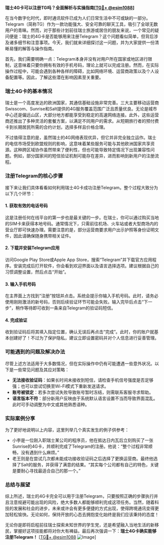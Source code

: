 **瑞士4G卡可以注册TG吗？全面解析与实操指南[[TG💪+ @esim1088](https://t.me/s/esim1088)]**

在当今数字化时代，即时通讯软件已成为人们日常生活中不可或缺的一部分。Telegram（简称TG）作为一款功能强大、安全可靠的聊天工具，吸引了全球无数用户的青睐。然而，对于那些计划前往瑞士旅游或居住的朋友来说，一个常见的疑问便是：瑞士的4G卡是否能够用来注册Telegram？这个问题看似简单，但背后涉及诸多细节和注意事项。今天，我们就来详细探讨这一问题，并为大家提供一份清晰易懂的解答与操作指南。

首先，我们需要明确一点：Telegram本身并没有对用户所在国家或地区进行限制，这意味着只要你拥有有效的手机号码，理论上就可以完成注册。然而，在实际操作过程中，可能会遇到各种各样的障碍，比如网络环境、运营商政策以及个人设备配置等。因此，了解这些潜在影响因素至关重要。

### 瑞士4G卡的基本情况

瑞士是一个高度发达的欧洲国家，其通信基础设施非常完善。三大主要移动运营商Swisscom、Sunrise和Salt提供的4G服务覆盖范围广泛且质量优良。无论是城市中心还是偏远山区，大部分地方都能享受到稳定的高速网络连接。此外，这些运营商还推出了多种灵活的套餐方案，以满足不同用户的需求。从短期旅行者的预付费卡到长期居民所需的合约计划，选择多样且价格合理。

不过值得注意的是，虽然瑞士的4G网络表现优异，但它并非完全独立运作。瑞士的电信市场受到欧盟规则的影响，这意味着某些服务可能与其他欧洲国家共享资源。这种跨区域协作虽然带来了便利性，但也可能导致特定情况下出现兼容性问题。例如，部分国家间的短信验证机制可能存在差异，进而影响到新用户的注册流程。

### 注册Telegram的核心步骤

接下来让我们具体看看如何利用瑞士4G卡成功注册Telegram。整个过程大致分为以下几个环节：

#### 1. 获取有效的电话号码
这是注册任何在线平台的第一步也是最关键的一步。在瑞士，你可以通过购买当地的SIM卡来获得本地号码。通常情况下，只需前往机场、火车站或者大型商场内的营业厅即可快速办理。需要注意的是，部分运营商要求用户出示护照等身份证明文件，因此请确保随身携带相关证件。

#### 2. 下载并安装Telegram应用
访问Google Play Store或Apple App Store，搜索“Telegram”并下载官方应用程序。安装完成后打开软件，你会看到欢迎界面以及语言选择选项。建议根据自己的习惯调整设置，然后点击“开始”。

#### 3. 输入手机号码
在主界面上方找到“注册”按钮并点击。系统会提示你输入手机号码。此时，请务必使用刚刚激活的新号码，否则后续验证环节可能会失败。输入完毕后点击“下一步”，稍作等待即可收到一条来自Telegram的验证码短信。

#### 4. 完成验证
收到验证码后将其填入指定位置，确认无误后再点击“完成”。此时，你的账户就基本创建好了！不过为了保护隐私，建议立即设置密码并对个人信息进行妥善管理。

### 可能遇到的问题及解决办法

尽管上述方法适用于大多数情况，但在实际操作中仍有可能遭遇一些意外状况。以下是一些常见问题及其应对策略：

- **无法接收验证码**：如果长时间未接收到短信，请检查手机信号强度是否足够强；也可以尝试切换至Wi-Fi模式下重新发送请求。
- **账号被锁定**：若多次尝试失败导致账号暂时冻结，则需联系客服寻求帮助。
- **语言版本不符**：部分新用户反映由于系统默认语言设置不当而导致界面混乱。此时可手动调整为中文或其他熟悉语种。

### 实际案例分享

为了更好地说明以上内容，这里列举几个真实发生的例子供参考：
- 小李是一位刚入职瑞士某公司的程序员，他在抵达日内瓦后立刻购买了一张Sunrise的4G卡，并顺利完成了Telegram的注册。他说：“整个过程非常顺畅，没有遇到什么麻烦。”
- 老王则是在尝试几次都未能成功接收验证码之后选择了更换运营商。最终他选择了Salt的服务，并获得了满意的结果。“其实每个公司都有自己的特色，关键是要耐心寻找最适合自己的那一个。”

### 总结与展望

综上所述，瑞士的4G卡完全可以用于注册Telegram，只要按照正确的步骤执行并且注意规避可能出现的风险，绝大多数人都能够顺利完成这项任务。当然，随着科技的发展和社会的进步，未来或许会有更多便捷的方式出现，使得跨境通讯变得更加轻松愉快。无论如何，保持开放的心态去拥抱变化始终是我们应该秉持的态度！

无论你是即将启程前往瑞士探索未知世界的学生党，还是希望融入当地生活的新移民，掌握好这项技能都将对你大有裨益。最后再次强调一下：**瑞士4G卡确实能够注册Telegram！** [[TG💪+ @esim1088](https://t.me/s/esim1088) ![Image](https://i.postimg.cc/4NQfJmqS/Snipaste-2025-05-13-00-14-12.png)]